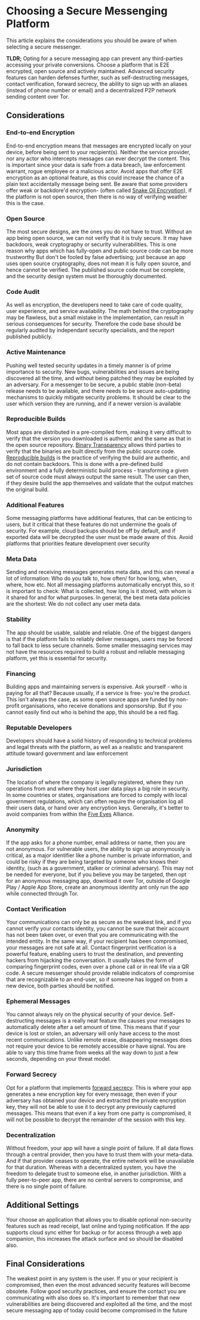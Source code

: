 # Choosing a Secure Messenging Platform

This article explains the considerations you should be aware of when selecting a secure messenger.

**TLDR;** Opting for a secure messaging app can prevent any third-parties accessing your private conversions. Choose a platform that is E2E encrypted, open source and actively maintained. Advanced security features can harden defenses further, such as  self-destructing messages, contact verification, forward secrecy, the ability to sign up with an aliases (instead of phone number or email) and a decentralized P2P network sending content over Tor.

## Considerations

### End-to-end Encryption
End-to-end encryption means that messages are encrypted locally on your device, before being sent to your recipient(s). Neither the service provider, nor any actor who intercepts messages can ever decrypt the content. This is important since your data is safe from a data breach, law enforcement warrant, rogue employee or a malicious actor. Avoid apps that offer E2E encryption as an optional feature, as this could increase the chance of a plain text accidentally message being sent. Be aware that some providers offer weak or backdore'd encryption- (often called [Snake Oil Encryption](https://en.wikipedia.org/wiki/Snake_oil_(cryptography))), if the platform is not open source, then there is no way of verifying weather this is the case.

### Open Source
The most secure designs, are the ones you do not have to trust. Without an app being open source, we can not verify that it is truly secure. It may have backdoors, weak cryptography or security vulnerabilities. This is one reason why apps which has fully-open and public source code can be more trustworthy But don't be fooled by false advertising; just because an app uses open source cryptography, does not mean it is fully open source, and hence cannot be verified. The published source code must be complete, and the security design system must be thoroughly documented.

### Code Audit
As well as encryption, the developers need to take care of code quality, user experience, and service availability. The math behind the cryptography may be flawless, but a small mistake in the implementation, can result in serious consequences for security. Therefore the code base should be regularly audited by independant security specialists, and the report published publicly.

### Active Maintenance
Pushing  well tested security updates in a timely manner is of prime importance to security.  New bugs, vulnerabilities and issues are being discovered all the time, and without being patched they may be exploited by an adversary.  For a messenger to be secure, a public stable (non-beta) release needs to be available, and there needs to be secure auto-updating mechanisms to quickly mitigate security problems. It should be clear to the user which version they are running, and if a newer version is available

### Reproducible Builds
Most apps are distributed in a pre-compiled form, making it very difficult to verify that the version you downloaded is authentic and the same as that in the open source repository.  [Binary Transparency](https://wiki.mozilla.org/Security/Binary_Transparency) allows third parties to verify that the binaries are built directly from the public source code. [Reproducible builds](https://reproducible-builds.org) is the practice of verifying the build are authentic, and do not contain backdoors. This is done with a pre-defined build environment and a  fully deterministic build process - transforming a given set of source code must always output the same result. The user can then, if they desire build the app themselves and validate that the output matches the original build.

### Additional Features
Some messaging platforms have additional features, that can be enticing to users, but it critical that these features do not undermine the goals of security. For example, cloud backups should be off by default, and if exported data will be decrypted the user must be made aware of this. Avoid platforms that priorities feature development over security

### Meta Data
Sending and receiving messages generates meta data, and this can reveal a lot of information: Who do you talk to, how often/ for how long, when, where, how etc. Not all messaging platforms automatically encrypt this, so it is important to check: What is collected, how long is it stored, with whom is it shared for and for what purposes. In general, the best meta data policies are the shortest: We do not collect any user meta data.

### Stability
The app should be usable, salable and reliable.  One of the biggest dangers is that if the platform fails to reliably deliver messages, users may be forced to fall back to less secure channels.  Some smaller messaging services may not have the resources required to build a robust and reliable messaging platform, yet this is essential for security.

### Financing
Building apps and maintaining servers is expensive. Ask yourself - who is paying for all that? Because usually, if a service is free- you're the product. This isn't always the case, as some open source apps are funded by non-profit organisations, who receive donations and sponsorship.  But if you cannot easily find out who is behind the app, this should be a red flag.

### Reputable Developers
Developers should have a solid history of responding to technical problems and legal threats with the platform, as well as a realistic and transparent attitude toward government and law enforcement


### Jurisdiction 
The location of where the company is legally registered, where they run operations from and where they host user data plays a big role in security. In some countries or states, organisations are forced to comply with local government regulations, which can often require the organisation log all their users data, or hand over any encryption keys. Generally, it's better to avoid companies from within the [Five Eyes](https://en.wikipedia.org/wiki/Five_Eyes) Alliance.

### Anonymity
If the app asks for a phone number, email address or name, then you are not anonymous.  For vulnerable users, the ability to sign up anonymously is critical, as a major identifier like a phone number  is private information, and could be risky if they are being targeted by someone who knows their identity, (such as a government, stalker or criminal adversary). This may not be needed for everyone, but if you believe you may be targeted, then opt for an anonymous messaging app, download it over Tor, outside of Google Play / Apple App Store, create an anonymous identity  ant only run the app while connected through Tor.

### Contact Verification
Your communications can only be as secure as the weakest link, and if you cannot verify your contacts identity, you cannot be sure that their account has not been taken over, or even that you are communicating with the intended entity. In the same way, if your recipient has been compromised, your messages are not safe at all. Contact fingerprint verification is a powerful feature, enabling users to trust the destination, and preventing hackers from hijacking the conversation. It usually takes the form of comparing fingerprint codes, even over a phone call or in real life via a QR code. A secure messenger should provide reliable indicators of compromise that are recognizable to an end-user, so if someone has logged on from a new device, both parties should be notified.

### Ephemeral Messages
You cannot always rely on the physical security of your device. Self-destructing messages is a really neat feature the causes your messages to automatically delete after a set amount of time. This means that if your device is lost or stolen, an adversary will only have access to the most recent communications. Unlike remote erase, disappearing messages does not require your device to be remotely accessible or have signal. You are able to vary this time frame from weeks all the way down to just a few seconds, depending on your threat model.

### Forward Secrecy
Opt for a platform that implements  [forward secrecy](https://en.wikipedia.org/wiki/Forward_secrecy). This is where your app generates a new encryption key for every message, then even if your adversary has obtained your device and extracted the private encryption key, they will not be able to use it to decrypt any previously captured messages. This means that even if a key from one party is compromised, it will not be possible to decrypt the remainder of the session with this key.

### Decentralization
Without freedom, your app will have a single point of failure. If all data flows through a central provider, then you have to trust them with your meta-data. And if that provider ceases to operate, the entire network will be unavailable for that duration. Whereas with a decentralized system, you have the freedom to delegate trust to someone else, in another jurisdiction. With a fully peer-to-peer app, there are no central servers to compromise, and there is no single point of failure.

## Additional Settings
Your choose an application that allows you to disable optional non-security features such as read receipt, last online and typing notification. If the app supports cloud sync either for backup or for access through a web app companion, this increases the attack surface and so should be disabled also.

## Final Considerations
The weakest point in any system is the user. If you or your recipient is compromised, then even the most advanced security features will become obsolete. Follow good security practices, and ensure the contact you are communicating with also does so. It's important to remember that new vulnerabilities are being discovered and exploited all the time, and the most secure messaging app of today could become compromised in the future

